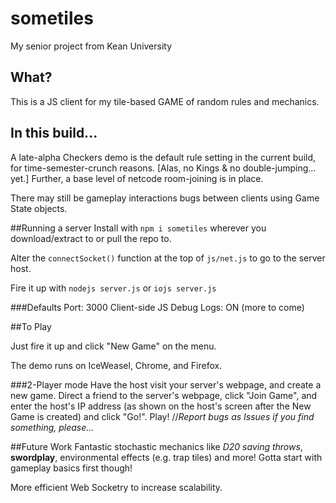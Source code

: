 # sometiles
My senior project from Kean University

## What?
This is a JS client for my tile-based GAME of random rules and mechanics. 


## In this build...
A late-alpha Checkers demo is the default rule setting in the current build, for time-semester-crunch reasons. [Alas, no Kings & no double-jumping... yet.]
Further, a base level of netcode room-joining is in place.

There may still be gameplay interactions bugs between clients using Game State objects.


##Running a server
 Install with 
`npm i sometiles` wherever you download/extract to or pull the repo to.

 Alter the `connectSocket()` function at the top of `js/net.js` to go to the server host.

 Fire it up with `nodejs server.js` or `iojs server.js`

###Defaults
 Port: 3000
 Client-side JS Debug Logs: ON
 (more to come)

##To Play

Just fire it up and click "New Game" on the menu.

The demo runs on IceWeasel, Chrome, and Firefox.

###2-Player mode
 Have the host visit your server's webpage, and create a new game.
 Direct a friend to the server's webpage, click "Join Game", and enter the host's IP address (as shown on the host's screen after the New Game is created) and click "Go!".
 Play! 
 //*Report bugs as Issues if you find something, please...*

##Future Work
Fantastic stochastic mechanics like *D20 saving throws*, **swordplay**, environmental effects (e.g. trap tiles) and more! Gotta start with gameplay basics first though!

More efficient Web Socketry to increase scalability.